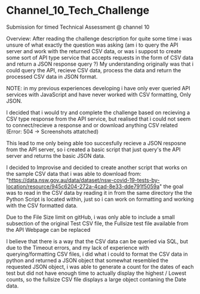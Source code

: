 # Channel_10_Tech_Challenge
Submission for timed Technical Assessment @ channel 10

Overview:
After reading the challenge description for quite some time i was unsure of what exactly the question was asking (am i to query the API server and work with the returned CSV data, or was i suppost to create some sort of API type service that accepts requests in the form of CSV data and return a JSON response query ?) My understanding originally was that i could query the API, recieve CSV data, process the data and return the processed CSV data in JSON format.

NOTE: in my previous experiences developing i have only ever queried API services with JavaScript and have never worked with CSV formatting, Only JSON.

I decided that i would try and complete the challenge based on recieving a CSV type response from the API service, but realised that i could not seem to connect/recieve a response and or download anything CSV related (Error: 504 -> Screenshots attatched)

This lead to me only being able too succesfully recieve a JSON resposne from the API server, so i created a basic script that just query's the API server and returns the basic JSON data.

I decided to Improvise and decided to create another script that works on the sample CSV data that i was able to download from: "https://data.nsw.gov.au/data/dataset/nsw-covid-19-tests-by-location/resource/945c6204-272a-4cad-8e33-dde791f5059a"
the goal was to read in the CSV data by reading it in from the same directory the the Python Script is located within, just so i can work on formatting and working with the CSV formatted data.

Due to the File Size limit on gitHub, i was only able to include a small subsection of the original Test CSV file, the Fullsize test file available from the API Webpage can be replaced

I believe that there is a way that the CSV data can be queried via SQL, but due to the Timeout errors, and my lack of experience with querying/formatting CSV files, i did what i could to format the CSV data in python and returned a JSON object that somewhat resembled the requested JSON object, i was able to generate a count for the dates of each test but did not have enough time to actually display the highest / Lowest counts, so the fullsize CSV file displays a large object contaning the Date data.
